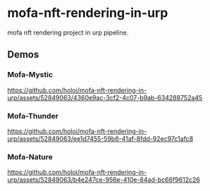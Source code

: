 # mofa-nft-rendering-in-urp
mofa nft rendering project in urp pipeline.

## Demos

### Mofa-Mystic
https://github.com/holoi/mofa-nft-rendering-in-urp/assets/52849063/4360e9ac-3cf2-4c07-b9ab-634288752a45


### Mofa-Thunder
https://github.com/holoi/mofa-nft-rendering-in-urp/assets/52849063/ee1d7455-59b6-41af-8fdd-92ec97c1afc8


### Mofa-Nature
https://github.com/holoi/mofa-nft-rendering-in-urp/assets/52849063/b4e247ce-956e-410e-84ad-bc66f9612c26

